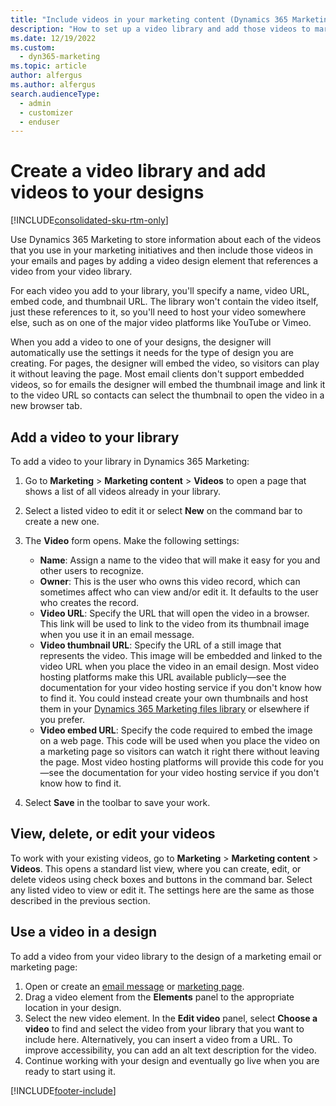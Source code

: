 ```yaml
---
title: "Include videos in your marketing content (Dynamics 365 Marketing) | Microsoft Docs"
description: "How to set up a video library and add those videos to marketing emails and pages in Dynamics 365 Marketing."
ms.date: 12/19/2022
ms.custom: 
  - dyn365-marketing
ms.topic: article
author: alfergus
ms.author: alfergus
search.audienceType: 
  - admin
  - customizer
  - enduser
---
```


# Create a video library and add videos to your designs

[!INCLUDE[consolidated-sku-rtm-only](../includes/consolidated-sku-rtm-only.md)]

Use Dynamics 365 Marketing to store information about each of the videos that you use in your marketing initiatives and then include those videos in your emails and pages by adding a video design element that references a video from your video library.

For each video you add to your library, you'll specify a name, video URL, embed code, and thumbnail URL. The library won't contain the video itself, just these references to it, so you'll need to host your video somewhere else, such as on one of the major video platforms like YouTube or Vimeo.

When you add a video to one of your designs, the designer will automatically use the settings it needs for the type of design you are creating. For pages, the designer will embed the video, so visitors can play it without leaving the page. Most email clients don't support embedded videos, so for emails the designer will embed the thumbnail image and link it to the video URL so contacts can select the thumbnail to open the video in a new browser tab.

## Add a video to your library

To add a video to your library in Dynamics 365 Marketing:

1. Go to **Marketing** > **Marketing content** > **Videos** to open a page that shows a list of all videos already in your library.

1. Select a listed video to edit it or select **New** on the command bar to create a new one.

1. The **Video** form opens. Make the following settings:

    - **Name**: Assign a name to the video that will make it easy for you and other users to recognize.
    - **Owner**: This is the user who owns this video record, which can sometimes affect who can view and/or edit it. It defaults to the user who creates the record.
    - **Video URL**: Specify the URL that will open the video in a browser. This link will be used to link to the video from its thumbnail image when you use it in an email message.
    - **Video thumbnail URL**: Specify the URL of a still image that represents the video. This image will be embedded and linked to the video URL when you place the video in an email design. Most video hosting platforms make this URL available publicly&mdash;see the documentation for your video hosting service if you don't know how to find it. You could instead create your own thumbnails and host them in your [Dynamics 365 Marketing files library](upload-images-files.md) or elsewhere if you prefer.
    - **Video embed URL**: Specify the code required to embed the image on a web page. This code will be used when you place the video on a marketing page so visitors can watch it right there without leaving the page. Most video hosting platforms will provide this code for you&mdash;see the documentation for your video hosting service if you don't know how to find it.

1. Select **Save** in the toolbar to save your work.

## View, delete, or edit your videos

To work with your existing videos, go to **Marketing** > **Marketing content** > **Videos**. This opens a standard list view, where you can create, edit, or delete videos using check boxes and buttons in the command bar. Select any listed video to view or edit it. The settings here are the same as those described in the previous section.

## Use a video in a design

To add a video from your video library to the design of a marketing email or marketing page:

1. Open or create an [email message](email-design.md) or [marketing page](create-deploy-marketing-pages.md).
2. Drag a video element from the **Elements** panel to the appropriate location in your design.
3. Select the new video element. In the **Edit video** panel, select **Choose a video** to find and select the video from your library that you want to include here. Alternatively, you can insert a video from a URL. To improve accessibility, you can add an alt text description for the video.
4. Continue working with your design and eventually go live when you are ready to start using it.

[!INCLUDE[footer-include](../includes/footer-banner.md)]
